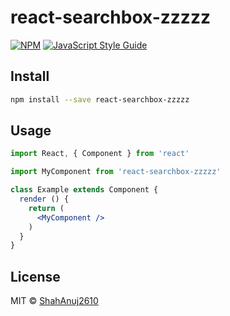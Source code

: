 # react-searchbox-zzzzz

> 

[![NPM](https://img.shields.io/npm/v/react-searchbox-zzzzz.svg)](https://www.npmjs.com/package/react-searchbox-zzzzz) [![JavaScript Style Guide](https://img.shields.io/badge/code_style-standard-brightgreen.svg)](https://standardjs.com)

## Install

```bash
npm install --save react-searchbox-zzzzz
```

## Usage

```jsx
import React, { Component } from 'react'

import MyComponent from 'react-searchbox-zzzzz'

class Example extends Component {
  render () {
    return (
      <MyComponent />
    )
  }
}
```

## License

MIT © [ShahAnuj2610](https://github.com/ShahAnuj2610)
